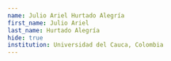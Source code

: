 ```yaml
---
name: Julio Ariel Hurtado Alegría
first_name: Julio Ariel
last_name: Hurtado Alegría
hide: true
institution: Universidad del Cauca, Colombia
---
```

